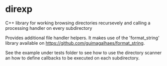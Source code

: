 # direxp
C++ library for working browsing directories recursevely and calling a processing handler on every subdirectory

Provides additional file handler helpers.
It makes use of the 'format_string' library available on https://github.com/guimagalhaes/format_string.

See the example under tests folder to see how to use the directory scanner an how to define callbacks to be executed on each subdirectory.
